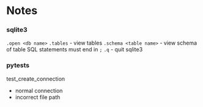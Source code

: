 # Notes

### sqlite3
`.open <db name>`
`.tables` - view tables
`.schema <table name>` - view schema of table
SQL statements must end in `;`
`.q` - quit sqlite3

### pytests
test_create_connection
- normal connection
- incorrect file path
